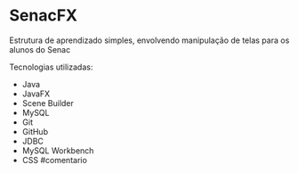 # SenacFX

Estrutura de aprendizado simples, envolvendo manipulação de telas para os alunos do Senac

Tecnologias utilizadas:

- Java
- JavaFX
- Scene Builder
- MySQL
- Git
- GitHub
- JDBC
- MySQL Workbench
- CSS
#comentario